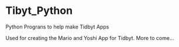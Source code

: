 # Tibyt_Python
 Python Prograns to help make Tidbyt Apps

 Used for creating the Mario and Yoshi App for Tidbyt.
 More to come...
